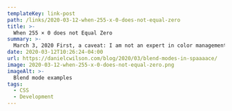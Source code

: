 ```yaml
---
templateKey: link-post
path: /links/2020-03-12-when-255-x-0-does-not-equal-zero
title: >-
  When 255 × 0 does not Equal Zero
summary: >-
  March 3, 2020 First, a caveat: I am not an expert in color management and monitor display profiles. I also only understand the surface-level differences between the default color space of sRGB on the web and other newer models.
date: 2020-03-12T10:26:24-04:00
url: https://danielcwilson.com/blog/2020/03/blend-modes-in-spaaaace/
image: 2020-03-12-when-255-x-0-does-not-equal-zero.png
imageAlt: >-
  Blend mode examples
tags:
  - CSS
  - Development
---
```

